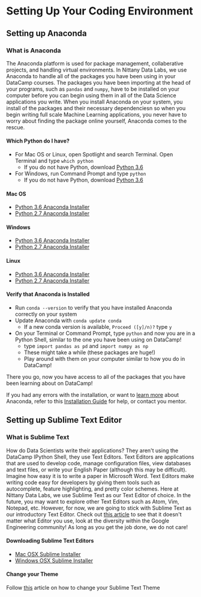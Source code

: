 # Setting Up Your Coding Environment
 
## Setting up Anaconda

### What is Anaconda
The Anaconda platform is used for package management, collaberative projects, and handling virtual environments. In Nittany Data Labs, we use Anaconda to handle all of the packages you have been using in your DataCamp courses. The packages you have been importing at the head of your programs, such as ```pandas``` and ```numpy```,  have to be installed on your computer before you can begin using them in all of the Data Science applications you write. When you install Anaconda on your system, you install of the packages and their necessary dependenciesn so when you begin writing full scale Machine Learning applications, you never have to worry about finding the package online yourself, Anaconda comes to the rescue.

#### Which Python do I have?
* For Mac OS or Linux, open Spotlight and search Terminal. Open Terminal and type ```which python```
    * If you do not have Python, download [Python 3.6](https://www.python.org/ftp/python/3.6.3/python-3.6.3-macosx10.6.pkg)
* For Windows, run Command Prompt and type ```python```
    * If you do not have Python, download [Python 3.6](https://www.python.org/ftp/python/3.6.3/python-3.6.3.exe)
   
#### Mac OS

* [Python 3.6 Anaconda Installer](https://repo.continuum.io/archive/Anaconda3-5.0.0-MacOSX-x86_64.pkg)
* [Python 2.7 Anaconda Installer](https://repo.continuum.io/archive/Anaconda2-5.0.0-MacOSX-x86_64.pkg)

#### Windows

* [Python 3.6 Anaconda Installer](https://repo.continuum.io/archive/Anaconda3-5.0.0-Windows-x86_64.exe)
* [Python 2.7 Anaconda Installer](https://repo.continuum.io/archive/Anaconda2-5.0.0-Windows-x86_64.exe)

#### Linux

* [Python 3.6 Anaconda Installer](https://repo.continuum.io/archive/Anaconda3-5.0.0.1-Linux-x86_64.sh)
* [Python 2.7 Anaconda Installer](https://repo.continuum.io/archive/Anaconda2-5.0.0.1-Linux-x86_64.sh)

#### Verify that Anaconda is Installed
* Run ```conda --version``` to verify that you have installed Anaconda correctly on your system
* Update Anaconda with ```conda update conda```
    * If a new conda version is available, ```Proceed ([y]/n)?``` type ```y```
* On your Terminal or Command Prompt, type ```python``` and now you are in a Python Shell, similar to the one you have been using on DataCamp!
    * type ```import pandas as pd``` and ```import numpy as np```
    * These might take a while (these packages are huge!)
    * Play around with them on your computer similar to how you do in DataCamp!

There you go, now you have access to all of the packages that you have been learning about on DataCamp! 

If you had any errors with the installation, or want to [learn more](https://anaconda.org/) about Anaconda, refer to this [Installation Guide](https://conda.io/docs/user-guide/getting-started.html) for help, or contact you mentor.


## Setting up Sublime Text Editor

### What is Sublime Text
How do Data Scientists write their applications? They aren't using the DataCamp IPython Shell, they use Text Editors. Text Editors are applications that are used to develop code, manage configuration files, view databases and text files, or write your English Paper (although this may be difficult). Imagine how easy it is to write a paper in Microsoft Word. Text Editors make writing code easy for developers by giving them tools such as autocomplete, feature highlighting, and pretty color schemes. Here at Nittany Data Labs, we use Sublime Text as our Text Editor of choice. In the future, you may want to explore other Text Editors such as Atom, Vim, Notepad, etc. However, for now, we are going to stick with Sublime Text as our introductory Text Editor. Check out [this article](https://groups.google.com/forum/#!topic/angular/MvPSE0Gy1rs) to see that it doesn't matter what Editor you use, look at the diversity within the Google Engineering community! As long as you get the job done, we do not care!

#### Downloading Sublime Text Editors
* [Mac OSX Sublime Installer](https://download.sublimetext.com/Sublime%20Text%20Build%203143.dmg)
* [Windows OSX Sublime Installer](https://download.sublimetext.com/Sublime%20Text%20Build%203143%20Setup.exe)

#### Change your Theme
Follow [this](http://buymeasoda.github.io/soda-theme/) article on how to change your Sublime Text Theme





